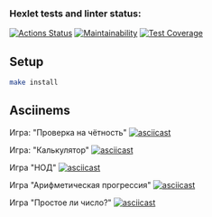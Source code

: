 ### Hexlet tests and linter status:
[![Actions Status](https://github.com/inasekin/frontend-project-44/workflows/hexlet-check/badge.svg)](https://github.com/inasekin/frontend-project-44/actions)
[![Maintainability](https://api.codeclimate.com/v1/badges/847d8e3b2e39d080d305/maintainability)](https://codeclimate.com/github/inasekin/frontend-project-44/maintainability)
[![Test Coverage](https://api.codeclimate.com/v1/badges/847d8e3b2e39d080d305/test_coverage)](https://codeclimate.com/github/inasekin/frontend-project-44/test_coverage)

## Setup

```bash
make install
```

## Asciinems

Игра: "Проверка на чётность"
[![asciicast](https://asciinema.org/a/540826.svg)](https://asciinema.org/a/540826)

Игра: "Калькулятор"
[![asciicast](https://asciinema.org/a/542279.svg)](https://asciinema.org/a/542279)

Игра "НОД"
[![asciicast](https://asciinema.org/a/542499.svg)](https://asciinema.org/a/542499)

Игра "Арифметическая прогрессия"
[![asciicast](https://asciinema.org/a/gvYvLx05502cCEEU3UYTnI1nk.svg)](https://asciinema.org/a/gvYvLx05502cCEEU3UYTnI1nk)

Игра "Простое ли число?"
[![asciicast](https://asciinema.org/a/EetysSG5Wq2BEXM503Tc2cdp1.svg)](https://asciinema.org/a/EetysSG5Wq2BEXM503Tc2cdp1)

